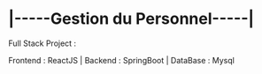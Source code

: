 # |-----Gestion du Personnel-----|

Full Stack Project :

Frontend : ReactJS |
Backend  : SpringBoot |
DataBase : Mysql


